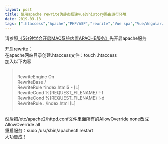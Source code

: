 ```yaml
---
layout: post
title: 使用apache rewrite伪静态搭建vue的history路由运行环境		
date: 2019-03-18
tags: [".htaccess","Apache","PHP/ASP","rewrite","Vue spa","Vue/Angular/React","前端"]
---
```


<!-- wp:paragraph -->
请参照<a href="http://www.saqqdy.com/untitled/start-mac-apache-service-for-php">《5分钟学会开启MAC系统内置APACHE服务》</a>先开启apache服务
<!-- /wp:paragraph -->

<!-- wp:paragraph -->
开启rewrite：<br>在apache网站目录创建.htaccess文件：touch .htaccess<br>加入以下内容
<!-- /wp:paragraph -->

<!-- wp:quote -->
<blockquote class="wp-block-quote"><IfModule mod_rewrite.c><br>RewriteEngine On<br>RewriteBase /<br>RewriteRule ^index.html$ - [L]<br>RewriteCond %{REQUEST_FILENAME} !-f<br>RewriteCond %{REQUEST_FILENAME} !-d<br>RewriteRule . /index.html [L] <br></IfModule><br></blockquote>
<!-- /wp:quote -->

<!-- wp:paragraph -->
然后把/etc/apache2/httpd.conf文件里面所有的AllowOverride none改成AllowOverride all<br>重启服务：sudo /usr/sbin/apachectl restart<br>大功告成！
<!-- /wp:paragraph -->		